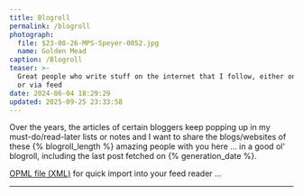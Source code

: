 ```yaml
---
title: Blogroll
permalink: /blogroll
photograph:
  file: $23-08-26-MPS-Speyer-0052.jpg
  name: Golden Mead
caption: /Blogroll
teaser: >-
  Great people who write stuff on the internet that I follow, either on Mastodon
  or via feed
date: 2024-06-04 18:29:29
updated: 2025-09-25 23:33:58
---
```


Over the years, the articles of certain bloggers keep popping up in my must-do/read-later lists or notes and I want to share the blogs/websites of these {% blogroll_length %} amazing people with you here ... in a good ol' blogroll, including the last post fetched on {% generation_date %}.

<a href="/{% blogroll_path %}" download="{% blogroll_path %}">OPML file (XML)</a> for quick import into your feed reader ...

---
